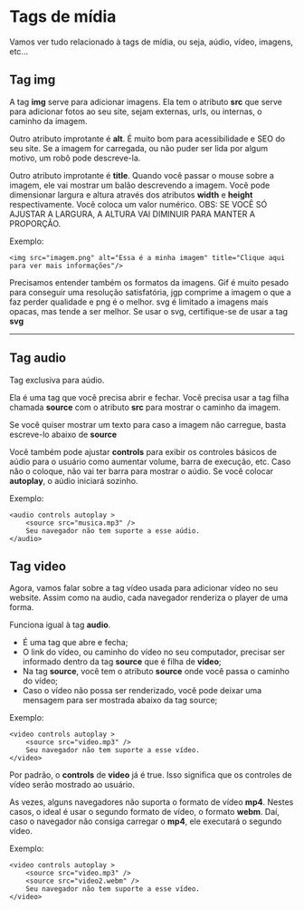 # Tags de mídia

Vamos ver tudo relacionado à tags de mídia, ou seja, aúdio, vídeo, imagens, etc...

## Tag img

A tag **img** serve para adicionar imagens. Ela tem o atributo **src** que serve para adicionar fotos ao seu site, sejam externas, urls, ou internas, o caminho da imagem.

Outro atributo improtante é **alt**. É muito bom para acessibilidade e SEO do seu site. Se a imagem for carregada, ou não puder ser lida por algum motivo, um robô pode descreve-la.

Outro atributo improtante é **title**. Quando você passar o mouse sobre a imagem, ele vai mostrar um balão descrevendo a imagem. 
Você pode dimensionar largura e altura através dos atributos **width** e **height** respectivamente. Você coloca um valor numérico. 
OBS: SE VOCÊ SÓ AJUSTAR A LARGURA, A ALTURA VAI DIMINUIR PARA MANTER A PROPORÇÃO.

Exemplo:
```
<img src="imagem.png" alt="Essa é a minha imagem" title="Clique aqui para ver mais informações"/>
```
Precisamos entender também os formatos da imagens. Gif é muito pesado para conseguir uma resolução satisfatória, jgp comprime a imagem o que a faz perder qualidade e  png é o melhor. svg é limitado a imagens mais opacas, mas tende a ser melhor. Se usar o svg, certifique-se de usar a tag **svg**

***

## Tag audio

Tag exclusiva para aúdio.

Ela é uma tag que você precisa abrir e fechar. Você precisa usar a tag filha chamada **source** com o atributo **src** para mostrar o caminho da imagem.

Se você quiser mostrar um texto para caso a imagem não carregue, basta escreve-lo abaixo de **source**

Você também pode ajustar **controls** para exibir os controles básicos de aúdio para o usuário como aumentar volume, barra de execução, etc. Caso nâo o coloque, não vai ter barra para mostrar o aúdio. Se você colocar **autoplay**, o aúdio iniciará sozinho. 

Exemplo:
```
<audio controls autoplay >
    <source src="musica.mp3" />
    Seu navegador não tem suporte a esse aúdio.
</audio>
```
## Tag video

Agora, vamos falar sobre a tag vídeo usada para adicionar vídeo no seu website. Assim como na audio, cada navegador renderiza o player de uma forma.

Funciona igual à tag **audio**. 
*  É uma tag que abre e fecha;
*  O link do vídeo, ou caminho do vídeo no seu computador, precisar ser informado dentro da tag **source** que é filha de **video**;
*  Na tag **source**, você tem o atributo **source** onde você passa o caminho do vídeo; 
*  Caso o vídeo não possa ser renderizado, você pode deixar uma mensagem para ser mostrada abaixo da tag source;

Exemplo:
```
<video controls autoplay >
    <source src="video.mp3" />
    Seu navegador não tem suporte a esse vídeo.
</video>
```

Por padrão, o **controls** de **video** já é true. Isso significa que os controles de vídeo serão mostrado ao usuário.

As vezes, alguns navegadores não suporta o formato de vídeo **mp4**. Nestes casos, o ideal é usar o segundo formato de vídeo, o formato **webm**. Daí, caso o navegador não consiga carregar o **mp4**, ele executará o segundo vídeo.

Exemplo:
```
<video controls autoplay >
    <source src="video.mp3" />
    <source src="video2.webm" />
    Seu navegador não tem suporte a esse vídeo.
</video>
```
